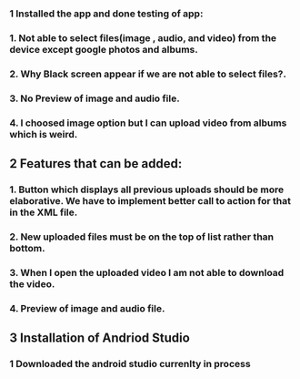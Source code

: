 
 ### 1 Installed the app and done testing of app:
 
  ### 1. Not able to select files(image , audio, and video) from the device except google photos and albums.
  ### 2. Why Black screen appear if we are not able to select files?.
  ### 3. No Preview of image and audio file.
  ### 4. I choosed image option but I can upload video from albums which is weird.

## 2 Features that can be added:

 ### 1. Button which displays all previous uploads should be more elaborative. We have to implement better call to action for that in the XML file.
 ### 2. New uploaded files must be on the top of list rather than bottom.
 ### 3. When I open the uploaded video I am not able to download the video.
 ### 4. Preview of image and audio file.

## 3 Installation of Andriod Studio 
### 1 Downloaded the android studio currenlty in process
